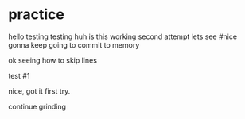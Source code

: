 # practice
hello
testing testing
huh
is this working
second attempt
lets see
#nice
gonna keep going to commit to memory

ok seeing how to skip lines

test #1

nice, got it first try. 

continue grinding